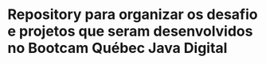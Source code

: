 # Repository para organizar os desafio e projetos que seram desenvolvidos no Bootcam Québec Java Digital
